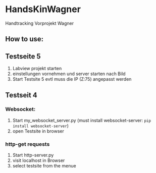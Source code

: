 # HandsKinWagner
Handtracking Vorprojekt Wagner

## How to use:
## Testseite 5
  1. Labview projekt starten
  2. einstellungen vornehmen und server starten nach Bild
  3. Start Testsite 5 evtl muss die IP (Z:75) angepasst werden
## Testseit 4
### Websocket:
1. Start my_websocket_server.py  (must install websocket-server: `pip install websocket-server`)
2. open Testsite in browser

### http-get requests
1. Start http-server.py 
2. visit localhost in Browser
3. select testsite from the menue 
